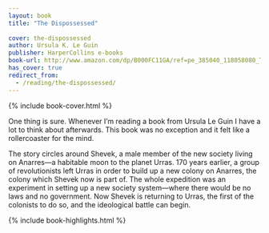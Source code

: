 ```yaml
---
layout: book
title: "The Dispossessed"
 
cover: the-dispossessed
author: Ursula K. Le Guin
publisher: HarperCollins e-books
book-url: http://www.amazon.com/dp/B000FC11GA/ref=pe_385040_118058080_TE_M1T1DP
has_cover: true
redirect_from:
  - /reading/the-dispossessed/
---
```

{% include book-cover.html %}

One thing is sure. Whenever I’m reading a book from Ursula Le Guin I have a lot to think about afterwards. This book was no exception and it felt like a rollercoaster for the mind.

The story circles around Shevek, a male member of the new society living on Anarres—a habitable moon to the planet Urras. 170 years earlier, a group of revolutionists left Urras in order to build up a new colony on Anarres, the colony which Shevek now is part of. The whole expedition was an experiment in setting up a new society system—where there would be no laws and no government. Now Shevek is returning to Urras, the first of the colonists to do so, and the ideological battle can begin.

{% include book-highlights.html %}
